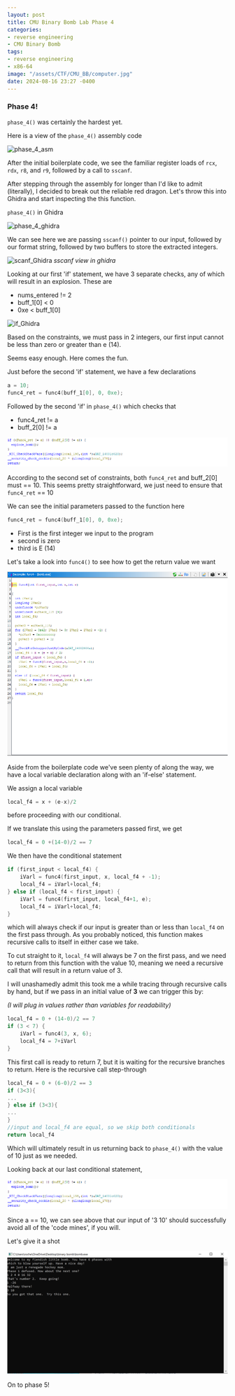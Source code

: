 ```yaml
---
layout: post
title: CMU Binary Bomb Lab Phase 4
categories:
- reverse engineering
- CMU Binary Bomb
tags:
- reverse engineering
- x86-64
image: "/assets/CTF/CMU_BB/computer.jpg"
date: 2024-08-16 23:27 -0400
---
```

### Phase 4!

```phase_4()``` was certainly the hardest yet.

Here is a view of the ```phase_4()``` assembly code

![phase_4_asm](/assets/CTF/CMU_BB/phase_4/phase_4_func.png)

After the initial boilerplate code, we see the familiar register loads of ```rcx```, ```rdx```, ```r8```, and ```r9```, followed by a call to ```sscanf```.  

After stepping through the assembly for longer than I'd like to admit (literally), I decided to break out the reliable red dragon. Let's throw this into Ghidra and start inspecting the this function. 

```phase_4()``` in Ghidra

![phase_4_ghidra](/assets/CTF/CMU_BB/phase_4/phase_4_func_Ghidra.png)

We can see here we are passing ```sscanf()``` pointer to our input, followed by our format string, followed by two buffers to store the extracted integers. 

![scanf_Ghidra](/assets/CTF/CMU_BB/phase_4/sscanf_ghidra_view.png)
_sscanf view in ghidra_

Looking at our first 'if' statement, we have 3 separate checks, any of which will result in an explosion. These are
- nums_entered != 2
- buff_1[0] < 0
- 0xe < buff_1[0]

![if_Ghidra](/assets/CTF/CMU_BB/phase_4/phase_4_first_if_statement_ghidra.png)

Based on the constraints, we must pass in 2 integers, our first input cannot be less than zero or greater than e (14).

Seems easy enough. Here comes the fun.

Just before the second 'if' statement, we have a few declarations

```c
a = 10;
func4_ret = func4(buff_1[0], 0, 0xe);
```

Followed by the second 'if' in ```phase_4()``` which checks that
- func4_ret != a
- buff_2[0] != a

![second_if_Ghidra](/assets/CTF/CMU_BB/phase_4/final_if_statement_ghidra.png)

According to the second set of constraints,  both ```func4_ret``` and buff_2[0] must == 10. This seems pretty straightforward, we just need  to ensure that ```func4_ret``` == 10

We can see the initial parameters passed to the function here

```c
func4_ret = func4(buff_1[0], 0, 0xe);
```

- First is the first integer we input to the program
- second is zero
- third is E (14)

Let's take a look into ```func4()``` to see how to get the return value we want

![func4_ghidra_view](/assets/CTF/CMU_BB/phase_4/func4_ghidra_view.png)

Aside from the boilerplate code we've seen plenty of along the way, we have a local variable declaration along with an 'if-else' statement.

We assign a local variable 
```c
local_f4 = x + (e-x)/2
```
before proceeding with our conditional.

If we translate this using the parameters passed first, we get
```c
local_f4 = 0 +(14-0)/2 == 7
```

We then have the conditional statement

```c
if (first_input < local_f4) {
	iVarl = func4(first_input, x, local_f4 + -1);
	local_f4 = iVarl+local_f4;
} else if (local_f4 < first_input) {
	iVarl = func4(first_input, local_f4+1, e);
	local_f4 = iVarl+local_f4;
}
```

which will always check if our input is greater than or less than ```local_f4``` on the first pass through. As you probably noticed, this function makes recursive calls to itself in either case we take. 

To cut straight to it, ```local_f4``` will always be 7 on the first pass, and we need to return from this function with the value 10, meaning we need a recursive call that will result in a return value of 3.

I will unashamedly admit this took me a while tracing through recursive calls by hand, but if we pass in an initial value of **3** we can trigger this by:

*(I will plug in values rather than variables for readability)*

```c
local_f4 = 0 + (14-0)/2 == 7
if (3 < 7) {
	iVarl = func4(3, x, 6);
	local_f4 = 7+iVarl
}
```
This first call is ready to return 7, but it is waiting for the recursive branches to return. Here is the recursive call step-through

```c
local_f4 = 0 + (6-0)/2 == 3
if (3<3){
...
} else if (3<3){
...
}
//input and local_f4 are equal, so we skip both conditionals
return local_f4
```

Which will ultimately result in us returning back to ```phase_4()```
with the value of 10 just as we needed.

Looking back at our last conditional statement,

![final_if_statement_ghidra](/assets/CTF/CMU_BB/phase_4/final_if_statement_ghidra.png)

Since a == 10, we can see above that our input of '3 10' should successfully avoid all of the 'code mines', if you will. 

Let's give it a shot

![phase_4_complete](/assets/CTF/CMU_BB/phase_4/phase_4_complete!.png)

On to phase 5!